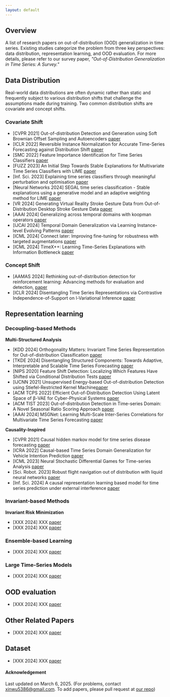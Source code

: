 ```yaml
---
layout: default
---
```

<!-- Text can be **bold**, _italic_, or ~~strikethrough~~. -->

<!-- [Link to another page](./another-page.html). -->

## Overview
A list of research papers on out-of-distribution (OOD) generalization in time series. Existing studies categorize the problem from three key perspectives: data distribution, representation learning, and OOD evaluation. For more details, please refer to our survey paper, *"Out-of-Distribution Generalization in Time Series: A Survey."*

## Data Distribution
Real-world data distributions are often dynamic rather than static and frequently subject to various distribution shifts that challenge the assumptions made during training. Two common distribution shifts are covariate and concept shifts.

### Covariate Shift

*   [CVPR 2021] Out-of-distribution Detection and Generation using Soft Brownian Offset Sampling and Autoencoders [paper](https://openaccess.thecvf.com/content/CVPR2021W/SAIAD/papers/Moller_Out-of-Distribution_Detection_and_Generation_Using_Soft_Brownian_Offset_Sampling_and_CVPRW_2021_paper.pdf)
*   [ICLR 2022] Reversible Instance Normalization for Accurate Time-Series Forecasting against Distribution Shift [paper](https://openreview.net/pdf?id=cGDAkQo1C0p)
*   [SMC 2022] Feature Importance Identification for Time Series Classifiers [paper](https://ieeexplore.ieee.org/stamp/stamp.jsp?tp=&arnumber=9945205)
*   [FUZZ 2023] An Initial Step Towards Stable Explanations for Multivariate Time Series Classifiers with LIME [paper](https://ieeexplore.ieee.org/stamp/stamp.jsp?tp=&arnumber=10309814)
*   [Inf. Sci. 2023] Explaining time series classifiers through meaningful perturbation and optimisation [paper](https://www.sciencedirect.com/science/article/pii/S0020025523009192)
*   [Neural Networks 2024] SEGAL time series classification - Stable explanations using a generative model and an adaptive weighting method for LIME [paper](https://www.sciencedirect.com/science/article/pii/S0893608024002697/pdfft?md5=3f81e6d7a6bddcb6857d94aa6ab04937&pid=1-s2.0-S0893608024002697-main.pdf)
*   [VR 2024] Generating Virtual Reality Stroke Gesture Data from Out-of-Distribution Desktop Stroke Gesture Data [paper](https://ieeexplore.ieee.org/stamp/stamp.jsp?tp=&arnumber=10494175)
*   [AAAI 2024] Generalizing across temporal domains with koopman operators [paper](https://ojs.aaai.org/index.php/AAAI/article/view/29604/31020)
*   [IJCAI 2024] Temporal Domain Generalization via Learning Instance-level Evolving Patterns [paper](https://www.ijcai.org/proceedings/2024/0470.pdf)
*   [ICML 2024] Connect later: Improving fine-tuning for robustness with targeted augmentations [paper](https://openreview.net/pdf?id=Uz4Qr40Y3C)
*   [ICML 2024] TimeX++: Learning Time-Series Explanations with Information Bottleneck [paper](https://openreview.net/pdf?id=t6dBpwkbea)

### Concept Shift

*   [AAMAS 2024] Rethinking out-of-distribution detection for reinforcement learning: Advancing methods for evaluation and detection, [paper](https://www.ifaamas.org/Proceedings/aamas2024/pdfs/p1445.pdf)
*   [ICLR 2024] Disentangling Time Series Representations via Contrastive Independence-of-Support on l-Variational Inference [paper](https://openreview.net/pdf?id=iI7hZSczxE)

## Representation learning


### Decoupling-based Methods
**Multi-Structured Analysis**
*   [KDD 2024] Orthogonality Matters: Invariant Time Series Representation for Out-of-distribution Classification [paper](https://dl.acm.org/doi/pdf/10.1145/3637528.3671768)
*   [TKDE 2024] Disentangling Structured Components: Towards Adaptive, Interpretable and Scalable Time Series Forecasting [paper](https://ieeexplore.ieee.org/stamp/stamp.jsp?arnumber=10457027)
*   [NIPS 2020] Feature Shift Detection: Localizing Which Features Have Shifted via Conditional Distribution Tests [paper](https://proceedings.neurips.cc/paper/2020/file/e2d52448d36918c575fa79d88647ba66-Paper.pdf)
*   [IJCNN 2021] Unsupervised Energy-based Out-of-distribution Detection using Stiefel-Restricted Kernel Machine[paper](https://ieeexplore.ieee.org/stamp/stamp.jsp?arnumber=9533706)
*   [ACM TCPS 2022] Efficient Out-of-Distribution Detection Using Latent Space of β-VAE for Cyber-Physical Systems [paper](https://dl.acm.org/doi/pdf/10.1145/3491243)
*   [ACM TIST 2023] Out-of-distribution Detection in Time-series Domain: A Novel Seasonal Ratio Scoring Approach [paper](https://dl.acm.org/doi/pdf/10.1145/3630633)
*   [AAAI 2024] MSGNet: Learning Multi-Scale Inter-Series Correlations for Multivariate Time Series Forecasting [paper](https://ojs.aaai.org/index.php/AAAI/article/view/28991/29883)

**Causality-Inspired**
*   [CVPR 2021] Causal hidden markov model for time series disease forecasting [paper](https://openaccess.thecvf.com/content/CVPR2021/papers/Li_Causal_Hidden_Markov_Model_for_Time_Series_Disease_Forecasting_CVPR_2021_paper.pdf)
*   [ICRA 2022] Causal-based Time Series Domain Generalization for Vehicle Intention Prediction [paper](https://ieeexplore.ieee.org/stamp/stamp.jsp?arnumber=9812188)
*   [ICML 2023] Neural Stochastic Differential Games for Time-series Analysis [paper](https://proceedings.mlr.press/v202/park23j/park23j.pdf)
*   [Sci. Robot. 2023] Robust flight navigation out of distribution with liquid
neural networks [paper](https://cap.csail.mit.edu/sites/default/files/research-pdfs/Robust%20flight%20navigation%20out%20of%20distribution%20with%20liquid%20neural%20networks.pdf)
*   [Inf. Sci. 2024] A causal representation learning based model for time series prediction under external interference [paper](https://www.sciencedirect.com/science/article/abs/pii/S002002552400183X)


### Invariant-based Methods
**Invariant Risk Minimization**

*   [XXX 2024] XXX [paper](XXX)
*   [XXX 2024] XXX [paper](XXX)

### Ensemble-based Learning
*   [XXX 2024] XXX [paper](XXX)

### Large Time-Series Models

*   [XXX 2024] XXX [paper](XXX)

## OOD evaluation

*   [XXX 2024] XXX [paper](XXX)


## Other Related Papers

*   [XXX 2024] XXX [paper](XXX)


## Dataset

*   [XXX 2024] XXX [paper](XXX)

#### Acknowledgement

Last updated on March 6, 2025. (For problems, contact xinwu5386@gmail.com. To add papers, please pull request at <a href="https://github.com/tsood-generalization/tsood-generalization.github.io">our repo</a>)

<div style="width: 200px; height: 150px; margin: 0 auto;">
<!-- Map Widget -->
<!-- <script type="text/javascript" id="clustrmaps" src="//clustrmaps.com/map_v2.js?d=q6eVgeaBn-p2jkFoYf-6vSskb8SxHJqWuia9GW0Q_AE&cl=ffffff&w=a"></script> -->
<!-- Globe Widget -->
  <script type="text/javascript" id="clstr_globe" src="//clustrmaps.com/globe.js?d=q6eVgeaBn-p2jkFoYf-6vSskb8SxHJqWuia9GW0Q_AE"></script>
</div>